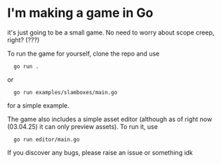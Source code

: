 # I'm making a game in Go

it's just going to be a small game. No need to worry about scope creep, right? (???)

To run the game for yourself, clone the repo and use

```
  go run .
```

or

```
  go run examples/slamboxes/main.go
```

for a simple example.

The game also includes a simple asset editor (although as of right now (03.04.25) it can only preview assets). To run it, use 

```
  go run editor/main.go
```

If you discover any bugs, please raise an issue or something idk
